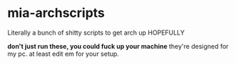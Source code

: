 # mia-archscripts
Literally a bunch of shitty scripts to get arch up HOPEFULLY


**don't just run these, you could fuck up your machine**
they're designed for my pc. at least edit em for your setup.
